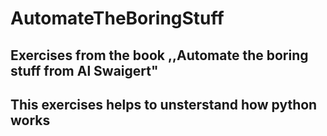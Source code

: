 # AutomateTheBoringStuff
## Exercises from the book ,,Automate the boring stuff from Al Swaigert"
## This exercises helps to unsterstand how python works